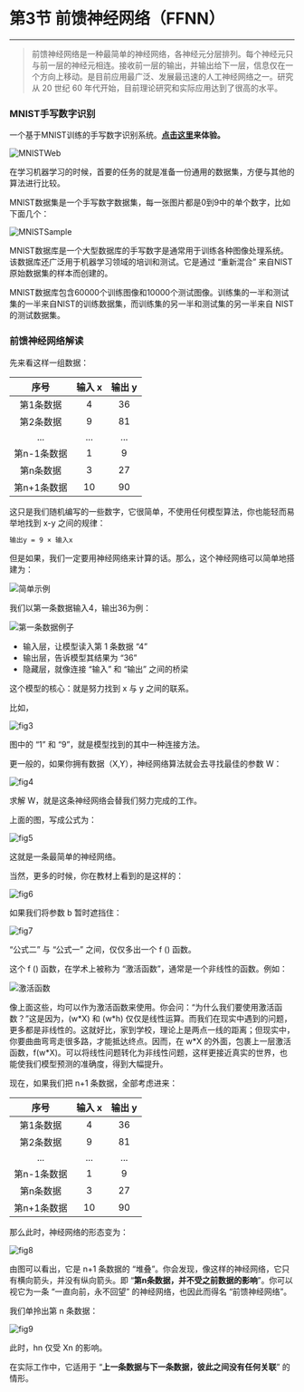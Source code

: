 # 第3节 前馈神经网络（FFNN）

---

>前馈神经网络是一种最简单的神经网络，各神经元分层排列。每个神经元只与前一层的神经元相连。接收前一层的输出，并输出给下一层，信息仅在一个方向上移动。是目前应用最广泛、发展最迅速的人工神经网络之一。研究从 20 世纪 60 年代开始，目前理论研究和实际应用达到了很高的水平。

### MNIST手写数字识别

一个基于MNIST训练的手写数字识别系统。**[点击这里](https://transcranial.github.io/keras-js/#/mnist-cnn)来体验。**

![MNISTWeb](http://pic-learn-ai.oss-cn-beijing.aliyuncs.com/MNISTWeb.webp)

在学习机器学习的时候，首要的任务的就是准备一份通用的数据集，方便与其他的算法进行比较。

MNIST数据集是一个手写数字数据集，每一张图片都是0到9中的单个数字，比如下面几个：

![MNISTSample](http://pic-learn-ai.oss-cn-beijing.aliyuncs.com/MNISTSample.webp)

MNIST数据库是一个大型数据库的手写数字是通常用于训练各种图像处理系统。该数据库还广泛用于机器学习领域的培训和测试。它是通过 “重新混合” 来自NIST原始数据集的样本而创建的。

MNIST数据库包含60000个训练图像和10000个测试图像。训练集的一半和测试集的一半来自NIST的训练数据集，而训练集的另一半和测试集的另一半来自 NIST 的测试数据集。

### 前馈神经网络解读

先来看这样一组数据：

|    序号     | 输入 x | 输出 y |
| :---------: | :----: | :----: |
|  第1条数据  |   4    |   36   |
|  第2条数据  |   9    |   81   |
|     ...     |  ...   |  ...   |
| 第n-1条数据 |   1    |   9    |
|  第n条数据  |   3    |   27   |
| 第n+1条数据 |   10   |   90   |

这只是我们随机编写的一些数字，它很简单，不使用任何模型算法，你也能轻而易举地找到 x-y 之间的规律：

```bash
输出y = 9 × 输入x
```

但是如果，我们一定要用神经网络来计算的话。那么，这个神经网络可以简单地搭建为：

![简单示例](http://pic-learn-ai.oss-cn-beijing.aliyuncs.com/幻灯片1.webp)

我们以第一条数据输入4，输出36为例：

![第一条数据例子](http://pic-learn-ai.oss-cn-beijing.aliyuncs.com/幻灯片2.webp)

- 输入层，让模型读入第 1 条数据 “4”
- 输出层，告诉模型其结果为 “36”
- 隐藏层，就像连接 “输入” 和 “输出” 之间的桥梁

这个模型的核心：就是努力找到 x 与 y 之间的联系。

比如，

![fig3](http://pic-learn-ai.oss-cn-beijing.aliyuncs.com/幻灯片3.webp)

图中的 “1” 和 “9”，就是模型找到的其中一种连接方法。

更一般的，如果你拥有数据（X,Y），神经网络算法就会去寻找最佳的参数 W：

![fig4](http://pic-learn-ai.oss-cn-beijing.aliyuncs.com/幻灯片4.webp)

求解 W，就是这条神经网络会替我们努力完成的工作。

上面的图，写成公式为：

![fig5](http://pic-learn-ai.oss-cn-beijing.aliyuncs.com/幻灯片5.webp)

这就是一条最简单的神经网络。

当然，更多的时候，你在教材上看到的是这样的：

![fig6](http://pic-learn-ai.oss-cn-beijing.aliyuncs.com/幻灯片6.webp)

如果我们将参数 b 暂时遮挡住：

![fig7](http://pic-learn-ai.oss-cn-beijing.aliyuncs.com/幻灯片7.webp)

“公式二” 与 “公式一” 之间，仅仅多出一个 f () 函数。

这个 f () 函数，在学术上被称为 “激活函数”，通常是一个非线性的函数。例如：

![激活函数](http://pic-learn-ai.oss-cn-beijing.aliyuncs.com/activationFunction.jpg)

像上面这些，均可以作为激活函数来使用。你会问：“为什么我们要使用激活函数？”这是因为，(w\*X) 和 (w\*h) 仅仅是线性运算。而我们在现实中遇到的问题，更多都是非线性的。这就好比，家到学校，理论上是两点一线的距离；但现实中，你要曲曲弯弯走很多路，才能抵达终点。因而，在 w*X 的外面，包裹上一层激活函数，f(w\*X)。可以将线性问题转化为非线性问题，这样更接近真实的世界，也能使我们模型预测的准确度，得到大幅提升。

现在，如果我们把 n+1 条数据，全部考虑进来：

|    序号     | 输入 x | 输出 y |
| :---------: | :----: | :----: |
|  第1条数据  |   4    |   36   |
|  第2条数据  |   9    |   81   |
|     ...     |  ...   |  ...   |
| 第n-1条数据 |   1    |   9    |
|  第n条数据  |   3    |   27   |
| 第n+1条数据 |   10   |   90   |

那么此时，神经网络的形态变为：

![fig8](http://pic-learn-ai.oss-cn-beijing.aliyuncs.com/幻灯片8.webp)

由图可以看出，它是 n+1 条数据的 “堆叠”。你会发现，像这样的神经网络，它只有横向箭头，并没有纵向箭头。即 “**第n条数据，并不受之前数据的影响**”。你可以视它为一条 “一直向前，永不回望” 的神经网络，也因此而得名 “前馈神经网络”。

我们单拎出第 n 条数据：

![fig9](http://pic-learn-ai.oss-cn-beijing.aliyuncs.com/幻灯片9.webp)

此时，hn 仅受 Xn 的影响。

在实际工作中，它适用于 “**上一条数据与下一条数据，彼此之间没有任何关联**” 的情形。
